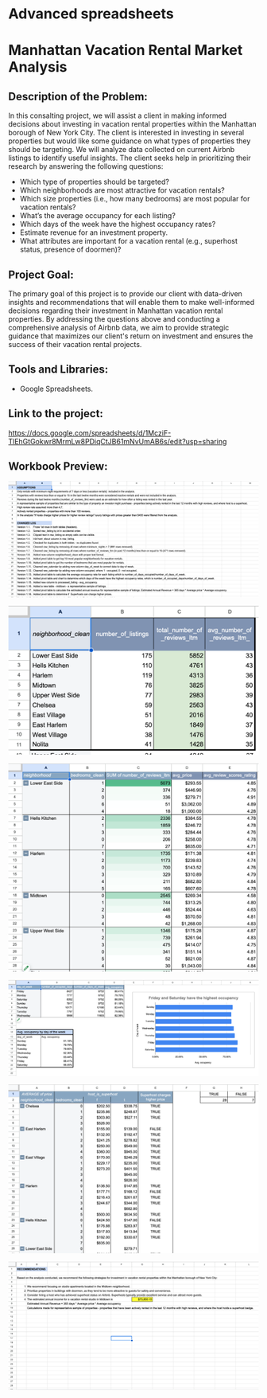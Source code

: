 # Advanced spreadsheets

# Manhattan Vacation Rental Market Analysis


## Description of the Problem:
In this consalting project, we will  assist a client in making informed decisions about investing in vacation rental properties within the Manhattan borough of New York City. The client is interested in investing in several properties but would like some guidance on what types of properties they should be targeting. 
We will analyze data collected on current Airbnb listings to identify useful insights.
The client seeks help in prioritizing their research by answering the following questions:
- Which type of properties should be targeted?
- Which neighborhoods are most attractive for vacation rentals?
- Which size properties (i.e., how many bedrooms) are most popular for vacation rentals?
- What’s the average occupancy for each listing?
- Which days of the week have the highest occupancy rates?
- Estimate revenue for an investment property.
- What attributes are important for a vacation rental (e.g., superhost status, presence of doormen)?

## Project Goal:
The primary goal of this project is to provide our client with data-driven insights and recommendations that will enable them to make well-informed decisions regarding their investment in Manhattan vacation rental properties. By addressing the questions above and conducting a comprehensive analysis of Airbnb data, we aim to provide strategic guidance that maximizes our client's return on investment and ensures the success of their vacation rental projects.

## Tools and Libraries:
-	Google Spreadsheets.

## Link to the project:
https://docs.google.com/spreadsheets/d/1McziF-TlEhGtGokwr8MrmLw8PDiqCtJB61mNvUmAB6s/edit?usp=sharing

## Workbook Preview:
![Sample Image](https://github.com/Kseniya-G/TripleTen_Projects/blob/main/Google%20Sheets%20-%20Manhattan%20Vacation%20Rental%20Market%20Analysis/Pics/1.png)

![Sample Image](https://github.com/Kseniya-G/TripleTen_Projects/blob/main/Google%20Sheets%20-%20Manhattan%20Vacation%20Rental%20Market%20Analysis/Pics/2.png)

![Sample Image](https://github.com/Kseniya-G/TripleTen_Projects/blob/main/Google%20Sheets%20-%20Manhattan%20Vacation%20Rental%20Market%20Analysis/Pics/3.png)

![Sample Image](https://github.com/Kseniya-G/TripleTen_Projects/blob/main/Google%20Sheets%20-%20Manhattan%20Vacation%20Rental%20Market%20Analysis/Pics/4.png)

![Sample Image](https://github.com/Kseniya-G/TripleTen_Projects/blob/main/Google%20Sheets%20-%20Manhattan%20Vacation%20Rental%20Market%20Analysis/Pics/5.png)

![Sample Image](https://github.com/Kseniya-G/TripleTen_Projects/blob/main/Google%20Sheets%20-%20Manhattan%20Vacation%20Rental%20Market%20Analysis/Pics/6.png)




